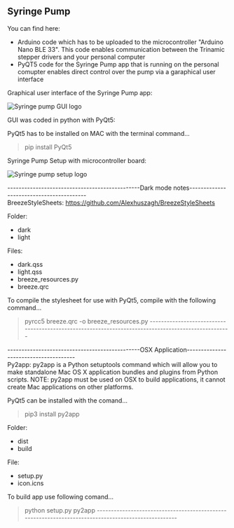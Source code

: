## Syringe Pump

You can find here:
- Arduino code which has to be uploaded to the microcontroller "Arduino Nano BLE 33". This code enables communication between the Trinamic stepper drivers and your personal computer
- PyQT5 code for the Syringe Pump app that is running on the personal comupter enables direct control over the pump via a garaphical user interface

Graphical user interface of the Syringe Pump app:

![Syringe pump GUI logo](https://raw.githubusercontent.com/BastianWagner/Syringe_Pump/master/Syringe_pump_GUI_1.png)


GUI was coded in python with PyQt5:

PyQt5 has to be installed on MAC with the terminal command...
> pip install PyQt5


Syringe Pump Setup with microcontroller board:

![Syringe pump setup logo](https://raw.githubusercontent.com/BastianWagner/Syringe_Pump/master/Syringe_pump.png)


-----------------------------------------------Dark mode notes----------------------------------------- <br>
BreezeStyleSheets:
https://github.com/Alexhuszagh/BreezeStyleSheets

Folder:
- dark 
- light

Files:
- dark.qss
- light.qss
- breeze_resources.py
- breeze.qrc

To compile the stylesheet for use with PyQt5, compile with the following command...
> pyrcc5 breeze.qrc -o breeze_resources.py
---------------------------------------------------------------------------------------------------- <br>




-----------------------------------------------OSX Application-------------------------------------- <br> 
Py2app:
py2app is a Python setuptools command which will allow you to make standalone Mac OS X application bundles and plugins from Python scripts.
NOTE: py2app must be used on OSX to build applications, it cannot create Mac applications on other platforms.

PyQt5 can be installed with the comand...
> pip3 install py2app

Folder:
- dist
- build

File:
- setup.py
- icon.icns

To build app use following comand...
> python setup.py py2app
---------------------------------------------------------------------------------------------------- <br> 


